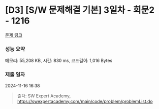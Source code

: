# [D3] [S/W 문제해결 기본] 3일차 - 회문2 - 1216 

[문제 링크](https://swexpertacademy.com/main/code/problem/problemDetail.do?contestProbId=AV14Rq5aABUCFAYi) 

### 성능 요약

메모리: 55,208 KB, 시간: 830 ms, 코드길이: 1,016 Bytes

### 제출 일자

2024-11-16 16:38



> 출처: SW Expert Academy, https://swexpertacademy.com/main/code/problem/problemList.do